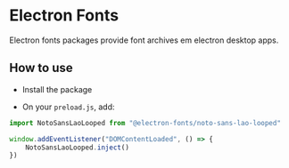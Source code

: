 # Electron Fonts

Electron fonts packages provide font archives em electron desktop apps.

## How to use

* Install the package

* On your `preload.js`, add:

```ts
import NotoSansLaoLooped from "@electron-fonts/noto-sans-lao-looped"

window.addEventListener("DOMContentLoaded", () => {
    NotoSansLaoLooped.inject()
})
```